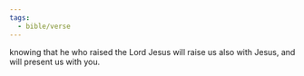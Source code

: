 ```yaml
---
tags:
  - bible/verse
---
```

knowing that he who raised the Lord Jesus will raise us also with Jesus, and will present us with you.